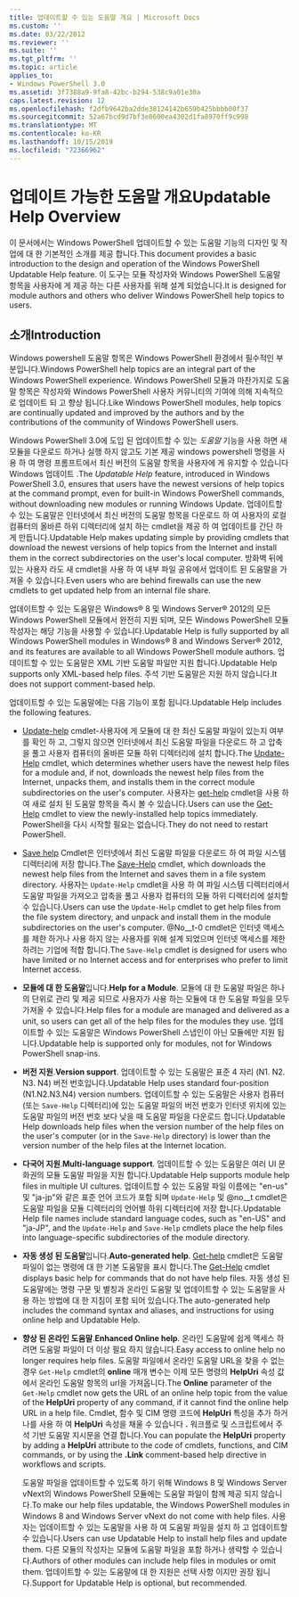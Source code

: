 ```yaml
---
title: 업데이트할 수 있는 도움말 개요 | Microsoft Docs
ms.custom: ''
ms.date: 03/22/2012
ms.reviewer: ''
ms.suite: ''
ms.tgt_pltfrm: ''
ms.topic: article
applies_to:
- Windows PowerShell 3.0
ms.assetid: 3f7388a9-9fa8-42bc-b294-538c9a01e30a
caps.latest.revision: 12
ms.openlocfilehash: f2dfb9642ba2dde38124142b659b425bbbb00f37
ms.sourcegitcommit: 52a67bcd9d7bf3e8600ea4302d1fa8970ff9c998
ms.translationtype: MT
ms.contentlocale: ko-KR
ms.lasthandoff: 10/15/2019
ms.locfileid: "72366962"
---
```

# <a name="updatable-help-overview"></a><span data-ttu-id="7199a-102">업데이트 가능한 도움말 개요</span><span class="sxs-lookup"><span data-stu-id="7199a-102">Updatable Help Overview</span></span>

<span data-ttu-id="7199a-103">이 문서에서는 Windows PowerShell 업데이트할 수 있는 도움말 기능의 디자인 및 작업에 대 한 기본적인 소개를 제공 합니다.</span><span class="sxs-lookup"><span data-stu-id="7199a-103">This document provides a basic introduction to the design and operation of the Windows PowerShell Updatable Help feature.</span></span> <span data-ttu-id="7199a-104">이 도구는 모듈 작성자와 Windows PowerShell 도움말 항목을 사용자에 게 제공 하는 다른 사용자를 위해 설계 되었습니다.</span><span class="sxs-lookup"><span data-stu-id="7199a-104">It is designed for module authors and others who deliver Windows PowerShell help topics to users.</span></span>

## <a name="introduction"></a><span data-ttu-id="7199a-105">소개</span><span class="sxs-lookup"><span data-stu-id="7199a-105">Introduction</span></span>

<span data-ttu-id="7199a-106">Windows powershell 도움말 항목은 Windows PowerShell 환경에서 필수적인 부분입니다.</span><span class="sxs-lookup"><span data-stu-id="7199a-106">Windows PowerShell help topics are an integral part of the Windows PowerShell experience.</span></span> <span data-ttu-id="7199a-107">Windows PowerShell 모듈과 마찬가지로 도움말 항목은 작성자와 Windows PowerShell 사용자 커뮤니티의 기여에 의해 지속적으로 업데이트 되 고 향상 됩니다.</span><span class="sxs-lookup"><span data-stu-id="7199a-107">Like Windows PowerShell modules, help topics are continually updated and improved by the authors and by the contributions of the community of Windows PowerShell users.</span></span>

<span data-ttu-id="7199a-108">Windows PowerShell 3.0에 도입 된 업데이트할 수 있는 *도움말* 기능을 사용 하면 새 모듈을 다운로드 하거나 실행 하지 않고도 기본 제공 windows powershell 명령을 사용 하 여 명령 프롬프트에서 최신 버전의 도움말 항목을 사용자에 게 유지할 수 있습니다 Windows 업데이트 .</span><span class="sxs-lookup"><span data-stu-id="7199a-108">The *Updatable Help* feature, introduced in Windows PowerShell 3.0, ensures that users have the newest versions of help topics at the command prompt, even for built-in Windows PowerShell commands, without downloading new modules or running Windows Update.</span></span> <span data-ttu-id="7199a-109">업데이트할 수 있는 도움말은 인터넷에서 최신 버전의 도움말 항목을 다운로드 하 여 사용자의 로컬 컴퓨터의 올바른 하위 디렉터리에 설치 하는 cmdlet을 제공 하 여 업데이트를 간단 하 게 만듭니다.</span><span class="sxs-lookup"><span data-stu-id="7199a-109">Updatable Help makes updating simple by providing cmdlets that download the newest versions of help topics from the Internet and install them in the correct subdirectories on the user's local computer.</span></span> <span data-ttu-id="7199a-110">방화벽 뒤에 있는 사용자 라도 새 cmdlet을 사용 하 여 내부 파일 공유에서 업데이트 된 도움말을 가져올 수 있습니다.</span><span class="sxs-lookup"><span data-stu-id="7199a-110">Even users who are behind firewalls can use the new cmdlets to get updated help from an internal file share.</span></span>

<span data-ttu-id="7199a-111">업데이트할 수 있는 도움말은 Windows® 8 및 Windows Server® 2012의 모든 Windows PowerShell 모듈에서 완전히 지원 되며, 모든 Windows PowerShell 모듈 작성자는 해당 기능을 사용할 수 있습니다.</span><span class="sxs-lookup"><span data-stu-id="7199a-111">Updatable Help is fully supported by all Windows PowerShell modules in Windows® 8 and Windows Server® 2012, and its features are available to all Windows PowerShell module authors.</span></span> <span data-ttu-id="7199a-112">업데이트할 수 있는 도움말은 XML 기반 도움말 파일만 지원 합니다.</span><span class="sxs-lookup"><span data-stu-id="7199a-112">Updatable Help supports only XML-based help files.</span></span> <span data-ttu-id="7199a-113">주석 기반 도움말은 지원 하지 않습니다.</span><span class="sxs-lookup"><span data-stu-id="7199a-113">It does not support comment-based help.</span></span>

<span data-ttu-id="7199a-114">업데이트할 수 있는 도움말에는 다음 기능이 포함 됩니다.</span><span class="sxs-lookup"><span data-stu-id="7199a-114">Updatable Help includes the following features.</span></span>

- <span data-ttu-id="7199a-115">[Update-help](/powershell/module/Microsoft.PowerShell.Core/Update-Help) cmdlet-사용자에 게 모듈에 대 한 최신 도움말 파일이 있는지 여부를 확인 하 고, 그렇지 않으면 인터넷에서 최신 도움말 파일을 다운로드 하 고 압축을 풀고 사용자 컴퓨터의 올바른 모듈 하위 디렉터리에 설치 합니다.</span><span class="sxs-lookup"><span data-stu-id="7199a-115">The [Update-Help](/powershell/module/Microsoft.PowerShell.Core/Update-Help) cmdlet, which determines whether users have the newest help files for a module and, if not, downloads the newest help files from the Internet, unpacks them, and installs them in the correct module subdirectories on the user's computer.</span></span>
  <span data-ttu-id="7199a-116">사용자는 [get-help](/powershell/module/Microsoft.PowerShell.Core/Get-Help) cmdlet을 사용 하 여 새로 설치 된 도움말 항목을 즉시 볼 수 있습니다.</span><span class="sxs-lookup"><span data-stu-id="7199a-116">Users can use the [Get-Help](/powershell/module/Microsoft.PowerShell.Core/Get-Help) cmdlet to view the newly-installed help topics immediately.</span></span>
  <span data-ttu-id="7199a-117">PowerShell을 다시 시작할 필요는 없습니다.</span><span class="sxs-lookup"><span data-stu-id="7199a-117">They do not need to restart PowerShell.</span></span>

- <span data-ttu-id="7199a-118">[Save help](/powershell/module/Microsoft.PowerShell.Core/Save-Help) Cmdlet은 인터넷에서 최신 도움말 파일을 다운로드 하 여 파일 시스템 디렉터리에 저장 합니다.</span><span class="sxs-lookup"><span data-stu-id="7199a-118">The [Save-Help](/powershell/module/Microsoft.PowerShell.Core/Save-Help) cmdlet, which downloads the newest help files from the Internet and saves them in a file system directory.</span></span> <span data-ttu-id="7199a-119">사용자는 `Update-Help` cmdlet을 사용 하 여 파일 시스템 디렉터리에서 도움말 파일을 가져오고 압축을 풀고 사용자 컴퓨터의 모듈 하위 디렉터리에 설치할 수 있습니다.</span><span class="sxs-lookup"><span data-stu-id="7199a-119">Users can use the `Update-Help` cmdlet to get help files from the file system directory, and unpack and install them in the module subdirectories on the user's computer.</span></span> <span data-ttu-id="7199a-120">@No__t-0 cmdlet은 인터넷 액세스를 제한 하거나 사용 하지 않는 사용자를 위해 설계 되었으며 인터넷 액세스를 제한 하려는 기업에 적합 합니다.</span><span class="sxs-lookup"><span data-stu-id="7199a-120">The `Save-Help` cmdlet is designed for users who have limited or no Internet access and for enterprises who prefer to limit Internet access.</span></span>

- <span data-ttu-id="7199a-121">**모듈에 대 한 도움말**입니다.</span><span class="sxs-lookup"><span data-stu-id="7199a-121">**Help for a Module**.</span></span> <span data-ttu-id="7199a-122">모듈에 대 한 도움말 파일은 하나의 단위로 관리 및 제공 되므로 사용자가 사용 하는 모듈에 대 한 도움말 파일을 모두 가져올 수 있습니다.</span><span class="sxs-lookup"><span data-stu-id="7199a-122">Help files for a module are managed and delivered as a unit, so users can get all of the help files for the modules they use.</span></span> <span data-ttu-id="7199a-123">업데이트할 수 있는 도움말은 Windows PowerShell 스냅인이 아닌 모듈에만 지원 됩니다.</span><span class="sxs-lookup"><span data-stu-id="7199a-123">Updatable help is supported only for modules, not for Windows PowerShell snap-ins.</span></span>

- <span data-ttu-id="7199a-124">**버전 지원**.</span><span class="sxs-lookup"><span data-stu-id="7199a-124">**Version support**.</span></span> <span data-ttu-id="7199a-125">업데이트할 수 있는 도움말은 표준 4 자리 (N1. N2. N3. N4) 버전 번호입니다.</span><span class="sxs-lookup"><span data-stu-id="7199a-125">Updatable Help uses standard four-position (N1.N2.N3.N4) version numbers.</span></span> <span data-ttu-id="7199a-126">업데이트할 수 있는 도움말은 사용자 컴퓨터 (또는 `Save-Help` 디렉터리)에 있는 도움말 파일의 버전 번호가 인터넷 위치에 있는 도움말 파일의 버전 번호 보다 낮을 때 도움말 파일을 다운로드 합니다.</span><span class="sxs-lookup"><span data-stu-id="7199a-126">Updatable Help downloads help files when the version number of the help files on the user's computer (or in the `Save-Help` directory) is lower than the version number of the  help files at the Internet location.</span></span>

- <span data-ttu-id="7199a-127">**다국어 지원**.</span><span class="sxs-lookup"><span data-stu-id="7199a-127">**Multi-language support**.</span></span> <span data-ttu-id="7199a-128">업데이트할 수 있는 도움말은 여러 UI 문화권의 모듈 도움말 파일을 지원 합니다.</span><span class="sxs-lookup"><span data-stu-id="7199a-128">Updatable Help supports module help files in multiple UI cultures.</span></span> <span data-ttu-id="7199a-129">업데이트할 수 있는 도움말 파일 이름에는 "en-us" 및 "ja-jp"와 같은 표준 언어 코드가 포함 되며 `Update-Help` 및 @no__t cmdlet은 도움말 파일을 모듈 디렉터리의 언어별 하위 디렉터리에 저장 합니다.</span><span class="sxs-lookup"><span data-stu-id="7199a-129">Updatable Help file names include standard language codes, such as "en-US" and "ja-JP", and the `Update-Help` and `Save-Help` cmdlets place the help files into language-specific subdirectories of the module directory.</span></span>

- <span data-ttu-id="7199a-130">**자동 생성 된 도움말**입니다.</span><span class="sxs-lookup"><span data-stu-id="7199a-130">**Auto-generated help**.</span></span> <span data-ttu-id="7199a-131">[Get-help](/powershell/module/Microsoft.PowerShell.Core/Get-Help) cmdlet은 도움말 파일이 없는 명령에 대 한 기본 도움말을 표시 합니다.</span><span class="sxs-lookup"><span data-stu-id="7199a-131">The [Get-Help](/powershell/module/Microsoft.PowerShell.Core/Get-Help) cmdlet displays basic help for commands that do not have help files.</span></span> <span data-ttu-id="7199a-132">자동 생성 된 도움말에는 명령 구문 및 별칭과 온라인 도움말 및 업데이트할 수 있는 도움말을 사용 하는 방법에 대 한 지침이 포함 되어 있습니다.</span><span class="sxs-lookup"><span data-stu-id="7199a-132">The auto-generated help includes the command syntax and aliases, and instructions for using online help and Updatable Help.</span></span>

- <span data-ttu-id="7199a-133">**향상 된 온라인 도움말**.</span><span class="sxs-lookup"><span data-stu-id="7199a-133">**Enhanced Online help**.</span></span> <span data-ttu-id="7199a-134">온라인 도움말에 쉽게 액세스 하려면 도움말 파일이 더 이상 필요 하지 않습니다.</span><span class="sxs-lookup"><span data-stu-id="7199a-134">Easy access to online help no longer requires help files.</span></span> <span data-ttu-id="7199a-135">도움말 파일에서 온라인 도움말 URL을 찾을 수 없는 경우 `Get-Help` cmdlet의 **online** 매개 변수는 이제 모든 명령의 **HelpUri** 속성 값에서 온라인 도움말 항목의 url을 가져옵니다.</span><span class="sxs-lookup"><span data-stu-id="7199a-135">The **Online** parameter of the `Get-Help` cmdlet now gets the URL of an online help topic from the value of the **HelpUri** property of any command, if it cannot find the online help URL in a help file.</span></span> <span data-ttu-id="7199a-136">Cmdlet, 함수 및 CIM 명령 코드에 **HelpUri** 특성을 추가 하거나를 사용 하 여 **HelpUri** 속성을 채울 수 있습니다 **.** 워크플로 및 스크립트에서 주석 기반 도움말 지시문을 연결 합니다.</span><span class="sxs-lookup"><span data-stu-id="7199a-136">You can populate the **HelpUri** property by adding a **HelpUri** attribute to the code of cmdlets, functions, and CIM commands, or by using the **.Link** comment-based help directive in workflows and scripts.</span></span>

  <span data-ttu-id="7199a-137">도움말 파일을 업데이트할 수 있도록 하기 위해 Windows 8 및 Windows Server vNext의 Windows PowerShell 모듈에는 도움말 파일이 함께 제공 되지 않습니다.</span><span class="sxs-lookup"><span data-stu-id="7199a-137">To make our help files updatable, the Windows PowerShell modules in Windows 8 and Windows Server vNext do not come with help files.</span></span> <span data-ttu-id="7199a-138">사용자는 업데이트할 수 있는 도움말을 사용 하 여 도움말 파일을 설치 하 고 업데이트할 수 있습니다.</span><span class="sxs-lookup"><span data-stu-id="7199a-138">Users can use Updatable Help to install help files and update them.</span></span> <span data-ttu-id="7199a-139">다른 모듈의 작성자는 모듈에 도움말 파일을 포함 하거나 생략할 수 있습니다.</span><span class="sxs-lookup"><span data-stu-id="7199a-139">Authors of other modules can include help files in modules or omit them.</span></span> <span data-ttu-id="7199a-140">업데이트할 수 있는 도움말에 대 한 지원은 선택 사항 이지만 권장 됩니다.</span><span class="sxs-lookup"><span data-stu-id="7199a-140">Support for Updatable Help is optional, but recommended.</span></span>

